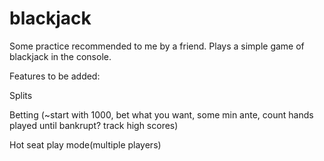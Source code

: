 # blackjack

Some practice recommended to me by a friend.  Plays a simple game of blackjack in the console.  

Features to be added:

Splits

Betting (~start with 1000, bet what you want, some min ante, count hands played until bankrupt? track high scores)

Hot seat play mode(multiple players)
